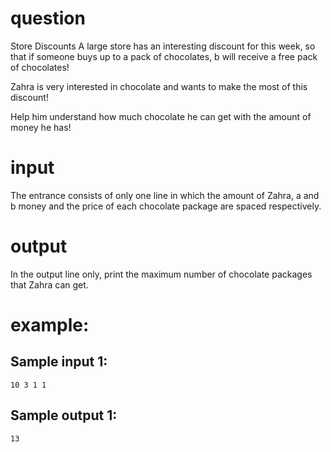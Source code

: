# question
Store Discounts A large store has an interesting discount for this week, so that if someone buys up to a pack of chocolates, b will receive a free pack of chocolates!

Zahra is very interested in chocolate and wants to make the most of this discount!

Help him understand how much chocolate he can get with the amount of money he has!

# input
The entrance consists of only one line in which the amount of Zahra, a and b money and the price of each chocolate package are spaced respectively.

# output
In the output line only, print the maximum number of chocolate packages that Zahra can get.

# example:

## Sample input 1:
```
10 3 1 1
```
## Sample output 1:
```
13
```
